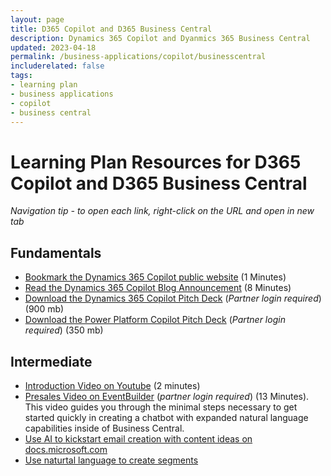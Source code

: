 ```yaml
---
layout: page
title: D365 Copilot and D365 Business Central
description: Dynamics 365 Copilot and Dyanmics 365 Business Central
updated: 2023-04-18
permalink: /business-applications/copilot/businesscentral
includerelated: false
tags:
- learning plan
- business applications
- copilot
- business central
---
```


# Learning Plan Resources for D365 Copilot and D365 Business Central

*Navigation tip - to open each link, right-click on the URL and open in new tab*

## **Fundamentals** 

* [Bookmark the Dynamics 365 Copilot public website](https://www.microsoft.com/en-us/ai/dynamics-365-ai?rtc=1/) (1 Minutes)
* [Read the Dynamics 365 Copilot Blog Announcement](https://cloudblogs.microsoft.com/dynamics365/bdm/2023/03/06/introducing-microsoft-dynamics-365-copilot-bringing-next-generation-ai-to-every-line-of-business/) (8 Minutes)
* [Download the Dynamics 365 Copilot Pitch Deck](https://transform.microsoft.com/download?assetname=assets/Business%20Applications%20AI%20Seller%20Pitch%20Deck.pptx&download=1) (*Partner login required*) (900 mb)
* [Download the Power Platform Copilot Pitch Deck](https://transform.microsoft.com/modernwork/download?assetname=assets%2FLow%20Code%20%2B%20AI%20Pitch%20Deck.pptx&download=1) (*Partner login required*) (350 mb)

## **Intermediate** 

* [Introduction Video on Youtube](https://www.youtube.com/watch?v=A2iJ38yrww8) (2 minutes)
* [Presales Video on EventBuilder](https://msuspartners.eventbuilder.com/event/72200?source=D365Copilot) (*partner login required*) (13 Minutes). This video guides you through the minimal steps necessary to get started quickly in creating a chatbot with expanded natural language capabilities inside of Business Central.
* [Use AI to kickstart email creation with content ideas on docs.microsoft.com](https://learn.microsoft.com/en-us/dynamics365/marketing/content-ideas)
* [Use naturtal language to create segments](https://learn.microsoft.com/en-us/dynamics365/marketing/real-time-marketing-natural-language-segments)
